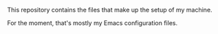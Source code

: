 [comment]: <> (THIS FILE IS GENERATED BY readme.org.)
[comment]: <> (IT SHOULD NOT BE MODIFIED DIRECTLY.)

This repository contains the files that make up the setup of my machine.

For the moment, that's mostly my Emacs configuration files.

